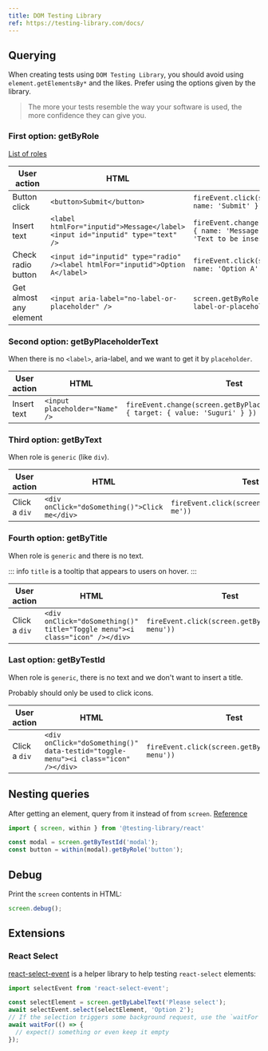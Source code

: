 ```yaml
---
title: DOM Testing Library
ref: https://testing-library.com/docs/
---
```


## Querying

When creating tests using `DOM Testing Library`,
you should avoid using `element.getElementsBy*` and the likes.
Prefer using the options given by the library.

> The more your tests resemble the way your software is used, the more confidence they can give you.

### First option: getByRole

[List of roles](https://www.w3.org/TR/html-aria/#dpub-usage-note)

| User action | HTML | Test |
| --- | --- | --- |
| Button click | `<button>Submit</button>` | `fireEvent.click(screen.getByRole('button', { name: 'Submit' }))` |
| Insert text | `<label htmlFor="inputid">Message</label><input id="inputid" type="text" />` | `fireEvent.change(screen.getByRole('textbox', { name: 'Message' }), { target: { value: 'Text to be inserted' } })` |
| Check radio button | `<input id="inputid" type="radio" /><label htmlFor="inputid">Option A</label>` | `fireEvent.click(screen.getByRole('radio', { name: 'Option A' }))` |
| Get almost any element | `<input aria-label="no-label-or-placeholder" />` | `screen.getByRole('textbox', { name: 'no-label-or-placeholder' })` |

### Second option: getByPlaceholderText

When there is no `<label>`, aria-label, and we want to get it by `placeholder`.

| User action | HTML | Test |
| --- | --- | --- |
| Insert text | `<input placeholder="Name" />` | `fireEvent.change(screen.getByPlaceholderText('Name'), { target: { value: 'Suguri' } })` |

### Third option: getByText

When role is `generic` (like `div`).

| User action | HTML | Test |
| --- | --- | --- |
| Click a `div` | `<div onClick="doSomething()">Click me</div>` | `fireEvent.click(screen.getByText('Click me'))` |

### Fourth option: getByTitle

When role is `generic` and there is no text.

::: info
`title` is a tooltip that appears to users on hover.
:::

| User action | HTML | Test |
| --- | --- | --- |
| Click a `div` | `<div onClick="doSomething()" title="Toggle menu"><i class="icon" /></div>` | `fireEvent.click(screen.getByTitle('Toggle menu'))` |

### Last option: getByTestId

When role is `generic`, there is no text and we don't want to insert a title.

Probably should only be used to click icons.

| User action | HTML | Test |
| --- | --- | --- |
| Click a `div` | `<div onClick="doSomething()" data-testid="toggle-menu"><i class="icon" /></div>` | `fireEvent.click(screen.getByTestId('toggle-menu'))` |

## Nesting queries

After getting an element, query from it instead of from `screen`.
[Reference](https://testing-library.com/docs/dom-testing-library/api-within)

```ts
import { screen, within } from '@testing-library/react'

const modal = screen.getByTestId('modal');
const button = within(modal).getByRole('button');
```

## Debug

Print the `screen` contents in HTML:

```js
screen.debug();
```

## Extensions

### React Select

[react-select-event](https://testing-library.com/docs/ecosystem-react-select-event)
is a helper library to help testing `react-select` elements:

```jsx
import selectEvent from 'react-select-event';

const selectElement = screen.getByLabelText('Please select');
await selectEvent.select(selectElement, 'Option 2');
// If the selection triggers some background request, use the `waitFor` to prevent warnings
await waitFor(() => {
  // expect() something or even keep it empty
});
```
